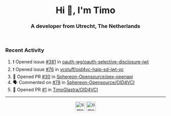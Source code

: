 <h1 align="center">Hi 👋, I'm Timo</h1>
<h3 align="center">A developer from Utrecht, The Netherlands</h3>
<br/>
<!-- https://github.com/rahuldkjain/github-profile-readme-generator --!>

<!--  <p align="left"><img src="https://github-readme-stats.vercel.app/api?username=timoglastra&show_icons=true&count_private=true&" alt="timoglastra" /></p> --!>

<!--
Github language stats
<p align="left"><img src="https://github-readme-stats.vercel.app/api/top-langs/?username=timoglastra&layout=compact" alt="timoglastra" /><p>
-->

<!-- Codestats language stats -->
<!-- <p align="left"><img src="https://codestats-readme.vercel.app/api/top-langs/?username=timoglastra&layout=compact&language_count=12" alt="timoglastra" /><p>    --!>
  
<h3>Recent Activity</h3>

<!--START_SECTION:activity-->
1. ❗ Opened issue [#381](https://github.com/oauth-wg/oauth-selective-disclosure-jwt/issues/381) in [oauth-wg/oauth-selective-disclosure-jwt](https://github.com/oauth-wg/oauth-selective-disclosure-jwt)
2. ❗ Opened issue [#76](https://github.com/vcstuff/oid4vc-haip-sd-jwt-vc/issues/76) in [vcstuff/oid4vc-haip-sd-jwt-vc](https://github.com/vcstuff/oid4vc-haip-sd-jwt-vc)
3. 💪 Opened PR [#30](https://github.com/Sphereon-Opensource/pex-openapi/pull/30) in [Sphereon-Opensource/pex-openapi](https://github.com/Sphereon-Opensource/pex-openapi)
4. 🗣 Commented on [#78](https://github.com/Sphereon-Opensource/OID4VCI/pull/78#issuecomment-1816092986) in [Sphereon-Opensource/OID4VCI](https://github.com/Sphereon-Opensource/OID4VCI)
5. 💪 Opened PR [#1](https://github.com/TimoGlastra/OID4VCI/pull/1) in [TimoGlastra/OID4VCI](https://github.com/TimoGlastra/OID4VCI)
<!--END_SECTION:activity-->

---

<p align="center">
<a href="https://twitter.com/timoglastra" target="blank"><img align="center" src="https://cdn.jsdelivr.net/npm/simple-icons@3.0.1/icons/twitter.svg" alt="timoglastra" height="30" width="30" /></a>
<a href="https://linkedin.com/in/timoglastra" target="blank"><img align="center" src="https://cdn.jsdelivr.net/npm/simple-icons@3.0.1/icons/linkedin.svg" alt="timoglastra" height="30" width="30" /></a>
</p>



